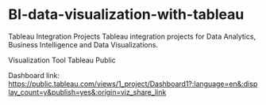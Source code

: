 # BI-data-visualization-with-tableau
Tableau Integration Projects
Tableau integration projects for Data Analytics, Business Intelligence and Data Visualizations.

Visualization Tool
Tableau Public

Dashboard link:
https://public.tableau.com/views/1_project/Dashboard1?:language=en&:display_count=y&publish=yes&:origin=viz_share_link



